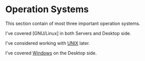 # Operation Systems

This section contain of most three important operation systems.

I've covered [GNU/Linux] in both Servers and Desktop side.

I've considered working with [UNIX] later.

I've covered [Windows] on the Desktop side.

<!-- links -->

[UNIX]: unix/index.md
[Windows]: windows/index.md
